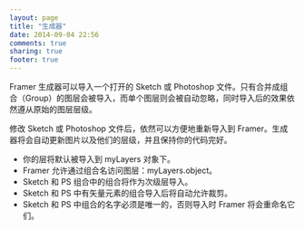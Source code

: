 ```yaml
---
layout: page
title: "生成器"
date: 2014-09-04 22:56
comments: true
sharing: true
footer: true
---
```

Framer 生成器可以导入一个打开的 Sketch 或 Photoshop 文件。只有合并成组合（Group）的图层会被导入，而单个图层则会被自动忽略，同时导入后的效果依然遵从原始的图层层级。

修改 Sketch 或 Photoshop 文件后，依然可以方便地重新导入到 Framer。生成器将会自动更新图片以及他们的层级，并且保持你的代码完好。

* 你的层将默认被导入到 myLayers 对象下。
* Framer 允许通过组合名访问图层：myLayers.object。
* Sketch 和 PS 组合中的组合将作为次级层导入。
* Sketch 和 PS 中有矢量元素的组合导入后将自动允许裁剪。
* Sketch 和 PS 中组合的名字必须是唯一的，否则导入时 Framer 将会重命名它们。